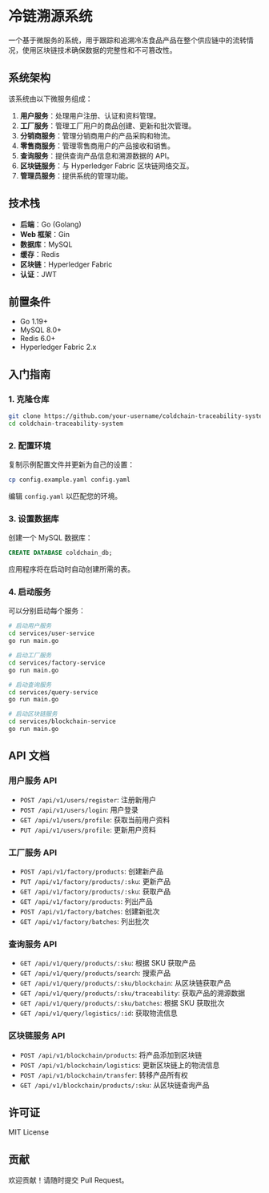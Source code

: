 # 冷链溯源系统

一个基于微服务的系统，用于跟踪和追溯冷冻食品产品在整个供应链中的流转情况，使用区块链技术确保数据的完整性和不可篡改性。

## 系统架构

该系统由以下微服务组成：

1. **用户服务**：处理用户注册、认证和资料管理。
2. **工厂服务**：管理工厂用户的商品创建、更新和批次管理。
3. **分销商服务**：管理分销商用户的产品采购和物流。
4. **零售商服务**：管理零售商用户的产品接收和销售。
5. **查询服务**：提供查询产品信息和溯源数据的 API。
6. **区块链服务**：与 Hyperledger Fabric 区块链网络交互。
7. **管理员服务**：提供系统的管理功能。

## 技术栈

- **后端**：Go (Golang)
- **Web 框架**：Gin
- **数据库**：MySQL
- **缓存**：Redis
- **区块链**：Hyperledger Fabric
- **认证**：JWT

## 前置条件

- Go 1.19+
- MySQL 8.0+
- Redis 6.0+
- Hyperledger Fabric 2.x

## 入门指南

### 1. 克隆仓库

```bash
git clone https://github.com/your-username/coldchain-traceability-system.git
cd coldchain-traceability-system
```

### 2. 配置环境

复制示例配置文件并更新为自己的设置：

```bash
cp config.example.yaml config.yaml
```

编辑 `config.yaml` 以匹配您的环境。

### 3. 设置数据库

创建一个 MySQL 数据库：

```sql
CREATE DATABASE coldchain_db;
```

应用程序将在启动时自动创建所需的表。

### 4. 启动服务

可以分别启动每个服务：

```bash
# 启动用户服务
cd services/user-service
go run main.go

# 启动工厂服务
cd services/factory-service
go run main.go

# 启动查询服务
cd services/query-service
go run main.go

# 启动区块链服务
cd services/blockchain-service
go run main.go
```

## API 文档

### 用户服务 API

- `POST /api/v1/users/register`: 注册新用户
- `POST /api/v1/users/login`: 用户登录
- `GET /api/v1/users/profile`: 获取当前用户资料
- `PUT /api/v1/users/profile`: 更新用户资料

### 工厂服务 API

- `POST /api/v1/factory/products`: 创建新产品
- `PUT /api/v1/factory/products/:sku`: 更新产品
- `GET /api/v1/factory/products/:sku`: 获取产品
- `GET /api/v1/factory/products`: 列出产品
- `POST /api/v1/factory/batches`: 创建新批次
- `GET /api/v1/factory/batches`: 列出批次

### 查询服务 API

- `GET /api/v1/query/products/:sku`: 根据 SKU 获取产品
- `GET /api/v1/query/products/search`: 搜索产品
- `GET /api/v1/query/products/:sku/blockchain`: 从区块链获取产品
- `GET /api/v1/query/products/:sku/traceability`: 获取产品的溯源数据
- `GET /api/v1/query/products/:sku/batches`: 根据 SKU 获取批次
- `GET /api/v1/query/logistics/:id`: 获取物流信息

### 区块链服务 API

- `POST /api/v1/blockchain/products`: 将产品添加到区块链
- `POST /api/v1/blockchain/logistics`: 更新区块链上的物流信息
- `POST /api/v1/blockchain/transfer`: 转移产品所有权
- `GET /api/v1/blockchain/products/:sku`: 从区块链查询产品

## 许可证

MIT License

## 贡献

欢迎贡献！请随时提交 Pull Request。